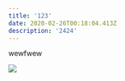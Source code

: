 ```yaml
---
title: '123'
date: 2020-02-26T00:18:04.413Z
description: '2424'
---
```

wewfwew

![](/img/img_20190530_090859.jpg)
